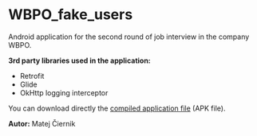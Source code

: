 # WBPO_fake_users
Android application for the second round of job interview in the company WBPO.

**3rd party libraries used in the application:**
* Retrofit
* Glide
* OkHttp logging interceptor

You can download directly the [compiled application file](WBPO_fake_users.apk) (APK file).

**Autor:** Matej Čiernik
